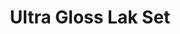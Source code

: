 ---
layout: product
title: "Ultra Gloss Lak Set"
price: "2400" 
desc: "Dvokomponentni ultra sjajni lak"
img_path: "/assets/img/AK9040.webp"
brand: "AK"
available: true
special_offer: true
new: false
soon: false
cat: "070000"
subcat: "070200"
subsubcat: "070201"
sifra: "AK9040"
popular: false
spec: false
---